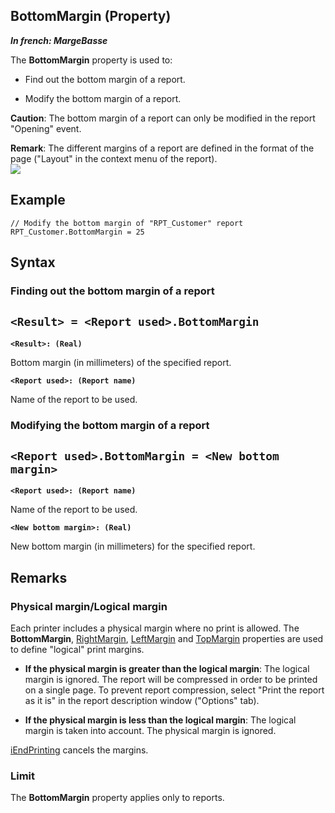 


## BottomMargin (Property)

***In french: MargeBasse***
	



<a name="XUse"></a>
<a name="Use"></a>
<a name="description"></a>
The **BottomMargin** property is used to:

- Find out the bottom margin of a report.

- Modify the bottom margin of a report.




**Caution**: The bottom margin of a report can only be modified in the report "Opening" event.

**Remark**: The different margins of a report are defined in the format of the page ("Layout" in the context menu of the report).<br>![](https://doc.pcsoft.fr/en-US/images/image.awp?langid=3&name=MargeBasse%20-%20HC%20N%B0001.GIF)



<a name="Example1"></a>
<a name="sample_code"></a>

## Example


```wl
// Modify the bottom margin of "RPT_Customer" report
RPT_Customer.BottomMargin = 25
```

<a name="XSYNTAX"></a>
<a name="SYNTAX1"></a>

## Syntax

### Finding out the bottom margin of a report

`<Result> = <Report used>.BottomMargin`
---

**`<Result>: (Real)`**

Bottom margin (in millimeters) of the specified report.

**`<Report used>: (Report name)`**

Name of the report to be used.  


<a name="SYNTAX2"></a>

### Modifying the bottom margin of a report

`<Report used>.BottomMargin = <New bottom margin>`
---

**`<Report used>: (Report name)`**

Name of the report to be used.

**`<New bottom margin>: (Real)`**

New bottom margin (in millimeters) for the specified report.  



<a name="NOTE0"></a>
<a name="NOTE0_1"></a>

## Remarks


### Physical margin/Logical margin
<a name="physical_marginlogical_margin_ELTPARAGRAPHE000063"></a>

Each printer includes a physical margin where no print is allowed. The **BottomMargin**, [RightMargin](../Proprietes/2511053.md), [LeftMargin](../Proprietes/2511048.md) and [TopMargin](../Proprietes/2511043.md) properties are used to define "logical" print margins.

- **If the physical margin is greater than the logical margin**: The logical margin is ignored. The report will be compressed in order to be printed on a single page. To prevent report compression, select "Print the report as it is" in the report description window ("Options" tab).

- **If the physical margin is less than the logical margin**: The logical margin is taken into account. The physical margin is ignored.




[iEndPrinting](../WDLang5/3046053.md) cancels the margins.
<a name="NOTE0_2"></a>


### Limit
<a name="limit_ELTPARAGRAPHE000092"></a>

The **BottomMargin** property applies only to reports.


